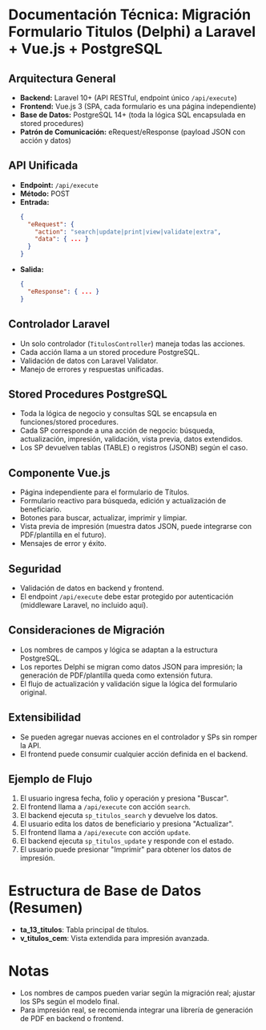 # Documentación Técnica: Migración Formulario Titulos (Delphi) a Laravel + Vue.js + PostgreSQL

## Arquitectura General
- **Backend:** Laravel 10+ (API RESTful, endpoint único `/api/execute`)
- **Frontend:** Vue.js 3 (SPA, cada formulario es una página independiente)
- **Base de Datos:** PostgreSQL 14+ (toda la lógica SQL encapsulada en stored procedures)
- **Patrón de Comunicación:** eRequest/eResponse (payload JSON con acción y datos)

## API Unificada
- **Endpoint:** `/api/execute`
- **Método:** POST
- **Entrada:**
  ```json
  {
    "eRequest": {
      "action": "search|update|print|view|validate|extra",
      "data": { ... }
    }
  }
  ```
- **Salida:**
  ```json
  {
    "eResponse": { ... }
  }
  ```

## Controlador Laravel
- Un solo controlador (`TitulosController`) maneja todas las acciones.
- Cada acción llama a un stored procedure PostgreSQL.
- Validación de datos con Laravel Validator.
- Manejo de errores y respuestas unificadas.

## Stored Procedures PostgreSQL
- Toda la lógica de negocio y consultas SQL se encapsula en funciones/stored procedures.
- Cada SP corresponde a una acción de negocio: búsqueda, actualización, impresión, validación, vista previa, datos extendidos.
- Los SP devuelven tablas (TABLE) o registros (JSONB) según el caso.

## Componente Vue.js
- Página independiente para el formulario de Títulos.
- Formulario reactivo para búsqueda, edición y actualización de beneficiario.
- Botones para buscar, actualizar, imprimir y limpiar.
- Vista previa de impresión (muestra datos JSON, puede integrarse con PDF/plantilla en el futuro).
- Mensajes de error y éxito.

## Seguridad
- Validación de datos en backend y frontend.
- El endpoint `/api/execute` debe estar protegido por autenticación (middleware Laravel, no incluido aquí).

## Consideraciones de Migración
- Los nombres de campos y lógica se adaptan a la estructura PostgreSQL.
- Los reportes Delphi se migran como datos JSON para impresión; la generación de PDF/plantilla queda como extensión futura.
- El flujo de actualización y validación sigue la lógica del formulario original.

## Extensibilidad
- Se pueden agregar nuevas acciones en el controlador y SPs sin romper la API.
- El frontend puede consumir cualquier acción definida en el backend.

## Ejemplo de Flujo
1. El usuario ingresa fecha, folio y operación y presiona "Buscar".
2. El frontend llama a `/api/execute` con acción `search`.
3. El backend ejecuta `sp_titulos_search` y devuelve los datos.
4. El usuario edita los datos de beneficiario y presiona "Actualizar".
5. El frontend llama a `/api/execute` con acción `update`.
6. El backend ejecuta `sp_titulos_update` y responde con el estado.
7. El usuario puede presionar "Imprimir" para obtener los datos de impresión.

# Estructura de Base de Datos (Resumen)
- **ta_13_titulos**: Tabla principal de títulos.
- **v_titulos_cem**: Vista extendida para impresión avanzada.

# Notas
- Los nombres de campos pueden variar según la migración real; ajustar los SPs según el modelo final.
- Para impresión real, se recomienda integrar una librería de generación de PDF en backend o frontend.
